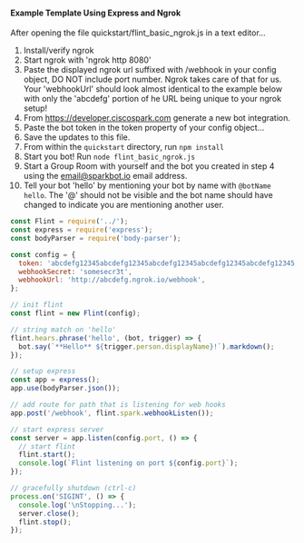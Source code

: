 #### Example Template Using Express and Ngrok

After opening the file quickstart/flint_basic_ngrok.js in a text editor...

1. Install/verify ngrok
2. Start ngrok with 'ngrok http 8080'
3. Paste the displayed ngrok url suffixed with /webhook in your config object,
   DO NOT include port number. Ngrok takes care of that for us. Your
   'webhookUrl' should look almost identical to the example below with only the
   'abcdefg' portion of he URL being unique to your ngrok setup!
4. From https://developer.ciscospark.com generate a new bot integration.
5. Paste the bot token in the token property of your config object...
6. Save the updates to this file.
7. From within the `quickstart` directory, run `npm install`
8. Start you bot! Run `node flint_basic_ngrok.js`
9. Start a Group Room with yourself and the bot you created in step 4 using the
   email@sparkbot.io email address.
10. Tell your bot 'hello' by mentioning your bot by name with `@botName hello`.
    The '@' should not be visible and the bot name should have changed to
    indicate you are mentioning another user.

```js
const Flint = require('../');
const express = require('express');
const bodyParser = require('body-parser');

const config = {
  token: 'abcdefg12345abcdefg12345abcdefg12345abcdefg12345abcdefg12345',
  webhookSecret: 'somesecr3t',
  webhookUrl: 'http://abcdefg.ngrok.io/webhook',
};

// init flint
const flint = new Flint(config);

// string match on 'hello'
flint.hears.phrase('hello', (bot, trigger) => {
  bot.say(`**Hello** ${trigger.person.displayName}!`).markdown();
});

// setup express
const app = express();
app.use(bodyParser.json());

// add route for path that is listening for web hooks
app.post('/webhook', flint.spark.webhookListen());

// start express server
const server = app.listen(config.port, () => {
  // start flint
  flint.start();
  console.log(`Flint listening on port ${config.port}`);
});

// gracefully shutdown (ctrl-c)
process.on('SIGINT', () => {
  console.log('\nStopping...');
  server.close();
  flint.stop();
});
```
